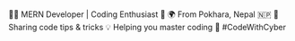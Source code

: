 👨‍💻 MERN Developer | Coding Enthusiast 🚀
🌍 From Pokhara, Nepal 🇳🇵
🎥 Sharing code tips & tricks
💡 Helping you master coding
🔗 #CodeWithCyber

